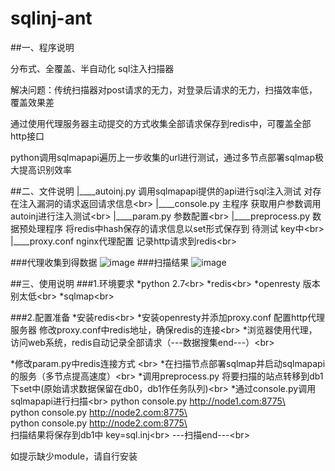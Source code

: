 # sqlinj-ant

##一、程序说明

分布式、全覆盖、半自动化 sql注入扫描器

解决问题：传统扫描器对post请求的无力，对登录后请求的无力，扫描效率低，覆盖效果差

通过使用代理服务器主动提交的方式收集全部请求保存到redis中，可覆盖全部http接口

python调用sqlmapapi遍历上一步收集的url进行测试，通过多节点部署sqlmap极大提高识别效率


##二、文件说明
|____autoinj.py 			 调用sqlmapapi提供的api进行sql注入测试 对存在注入漏洞的请求返回请求信息\<br>
|____console.py 			 主程序  获取用户参数调用autoinj进行注入测试\<br>
|____param.py 				  参数配置\<br>
|____preprocess.py 	数据预处理程序 将redis中hash保存的请求信息以set形式保存到 待测试 key中\<br>
|____proxy.conf 			 nginx代理配置 记录http请求到redis\<br>

###代理收集到得数据
 ![image](https://github.com/zhanghangorg/sqlinj-ant/blob/master/img/1.png)
###扫描结果
 ![image](https://github.com/zhanghangorg/sqlinj-ant/blob/master/img/2.png)

##三、使用说明
###1.环境要求
*python 2.7\<br>
*redis\<br>
*openresty 版本别太低\<br>
*sqlmap\<br>

###2.配置准备
*安装redis\<br>
*安装openresty并添加proxy.conf 配置http代理服务器 修改proxy.conf中redis地址，确保redis的连接\<br>
*浏览器使用代理，访问web系统，redis自动记录全部请求（---数据搜集end---）\<br>
 
*修改param.py中redis连接方式  \<br>
*在扫描节点部署sqlmap并启动sqlmapapi的服务（多节点提高速度）\<br>
*调用preprocess.py 将要扫描的站点转移到db1下set中(原始请求数据保留在db0，db1作任务队列)\<br>
*通过console.py调用sqlmapapi进行扫描\<br>
  python console.py http://node1.com:8775\<br>
  python console.py http://node2.com:8775\<br>
  python console.py http://node2.com:8775\<br>
  扫描结果将保存到db1中 key=sql.inj\<br>
 ---扫描end---\<br>

 如提示缺少module，请自行安装




